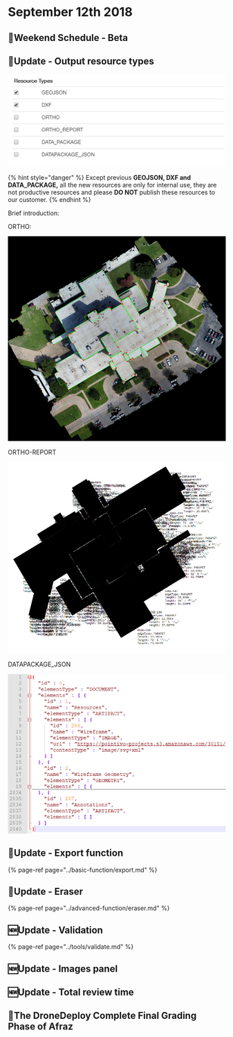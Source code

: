 # September 12th 2018

## 📅Weekend Schedule - Beta

## 🔄Update - Output resource types

![](../.gitbook/assets/2018-09-12_10-46-40.jpg)

{% hint style="danger" %}
Except previous **GEOJSON, DXF and DATA\_PACKAGE,** all the new resources are only for internal use, they are not productive resources and please **DO NOT** publish these resources to our customer.
{% endhint %}

Brief introduction:

ORTHO:

![ORTHO image with our wireframe overlaid](../.gitbook/assets/2018-09-12_11-01-27.jpg)

ORTHO-REPORT

![SVG file with all the plane and edge information](../.gitbook/assets/2018-09-12_11-06-29.jpg)

DATAPACKAGE\_JSON

![JSON file with vertices locations and 2D Annotation information](../.gitbook/assets/2018-09-12_11-09-45.jpg)

## 🔄Update - Export function

{% page-ref page="../basic-function/export.md" %}

## 🔄Update - Eraser

{% page-ref page="../advanced-function/eraser.md" %}

## 🆕Update - Validation

{% page-ref page="../tools/validate.md" %}

## 🆕Update - Images panel

## 🆕Update - Total review time

## 💯The DroneDeploy Complete Final Grading Phase of Afraz

